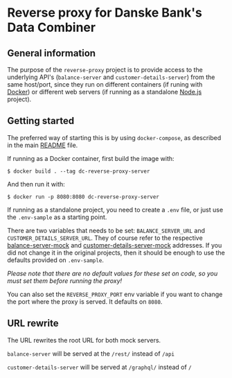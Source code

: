 # Reverse proxy for Danske Bank's Data Combiner #

## General information ##

The purpose of the `reverse-proxy` project is to provide access to the underlying API's (`balance-server` and `customer-details-server`) from the same host/port, since they run on different containers (if runing with [Docker](https://docker.com/)) or different web servers (if running as a standalone [Node.js](https://nodejs.org/) project).

## Getting started ##

The preferred way of starting this is by using `docker-compose`, as described in the main [README](../README.md#Getting-started) file.

If running as a Docker container, first build the image with:

```
$ docker build . --tag dc-reverse-proxy-server
```

And then run it with:

```
$ docker run -p 8080:8080 dc-reverse-proxy-server
```

If running as a standalone project, you need to create a `.env` file, or just use the `.env-sample` as a starting point.

There are two variables that needs to be set: `BALANCE_SERVER_URL` and `CUSTOMER_DETAILS_SERVER_URL`. They of course refer to the respective [balance-server-mock](../balance-server-mock/README.md) and [customer-details-server-mock](../balance-server-mock/README.md) addresses. If you did not change it in the original projects, then it should be enough to use the defaults provided on `.env-sample`.

*Please note that there are no default values for these set on code, so you must set them before running the proxy!*

You can also set the `REVERSE_PROXY_PORT` env variable if you want to change the port where the proxy is served. It defaults on `8080`.

## URL rewrite

The URL rewrites the root URL for both mock servers.

`balance-server` will be served at the `/rest/` instead of `/api`

`customer-details-server` will be served at `/graphql/` instead of `/`
